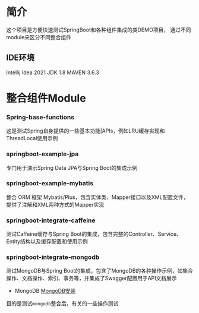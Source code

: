 # 简介

这个项目是方便快速测试SpringBoot和各种组件集成的类DEMO项目，
通过不同module来区分不同整合组件

## IDE环境

Intellij Idea 2021
JDK 1.8
MAVEN 3.6.3

# 整合组件Module

### Spring-base-functions

这是测试Spring自身提供的一些基本功能|APIs，例如LRU缓存实现和ThreadLocal使用示例

### springboot-example-jpa

专门用于演示Spring Data JPA与Spring Boot的集成示例

### springboot-example-mybatis

整合 ORM 框架 Mybatis/Plus，包含实体类、Mapper接口以及XML配置文件，提供了注解和XML两种方式的Mapper实现

### springboot-integrate-caffeine

测试Caffeine缓存与Spring Boot的集成，包含完整的Controller、Service、Entity结构以及缓存配置和使用示例

###  springboot-integrate-mongodb

测试MongoDB与Spring Boot的集成，包含了MongoDB的各种操作示例，如集合操作、文档操作、索引、事务等，并集成了Swagger配置用于API文档展示

- MongoDB [MongoDB安装](https://www.runoob.com/mongodb/mongodb-window-install.html)

目的是测试`mongodb`整合后，有关的一些操作测试